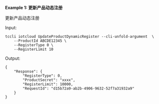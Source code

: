 **Example 1: 更新产品动态注册**

更新产品动态注册

Input: 

```
tccli iotcloud UpdateProductDynamicRegister --cli-unfold-argument  \
    --ProductId ABCDE12345 \
    --RegisterType 0 \
    --RegisterLimit 10
```

Output: 
```
{
    "Response": {
        "RegisterType": 0,
        "ProductSecret": "xxxx",
        "RegisterLimit": 10000,
        "RequestId": "d15b72a9-ab2b-4906-9632-52f7a31932a9"
    }
}
```

